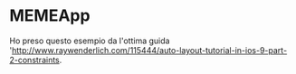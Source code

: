 MEMEApp
=======

Ho preso questo esempio da l'ottima guida 'http://www.raywenderlich.com/115444/auto-layout-tutorial-in-ios-9-part-2-constraints.
